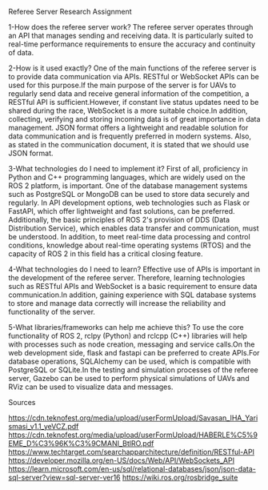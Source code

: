 Referee Server Research Assignment

1-How does the referee server work?
The referee server operates through an API that manages sending and receiving data. It is particularly suited to real-time performance requirements to ensure the accuracy and continuity of data.

 2-How is it used exactly?
 One of the main functions of the referee server is to provide data communication via APIs. RESTful or WebSocket APIs can be used for this purpose.If the main purpose of the server is for UAVs to regularly send data and receive general information of the competition, a RESTful API is sufficient.However, if constant live status updates need to be shared during the race, WebSocket is a more suitable choice.In addition, collecting, verifying and storing incoming data is of great importance in data management. JSON format offers a lightweight and readable solution for data communication and is frequently preferred in modern systems. Also, as stated in the communication document, it is stated that we should use JSON format.
 
 3-What technologies do I need to implement it?
 First of all, proficiency in Python and C++ programming languages, which are widely used on the ROS 2 platform, is important. One of the database management systems such as PostgreSQL or MongoDB can be used to store data securely and regularly. In API development options, web technologies such as Flask or FastAPI, which offer lightweight and fast solutions, can be preferred. Additionally, the basic principles of ROS 2's provision of DDS (Data Distribution Service), which enables data transfer and communication, must be understood. In addition, to meet real-time data processing and control conditions, knowledge about real-time operating systems (RTOS) and the capacity of ROS 2 in this field has a critical closing feature.
 
 4-What technologies do I need to learn?
 Effective use of APIs is important in the development of the referee server. Therefore, learning technologies such as RESTful APIs and WebSocket is a basic requirement to ensure data communication.In addition, gaining experience with SQL database systems to store and manage data correctly will increase the reliability and functionality of the server.

 5-What libraries/frameworks can help me achieve this?
To use the core functionality of ROS 2, rclpy (Python) and rclcpp (C++) libraries will help with processes such as node creation, messaging and service calls.On the web development side, flask and fastapi can be preferred to create APIs.For database operations, SQLAlchemy can be used, which is compatible with PostgreSQL or SQLite.In the testing and simulation processes of the referee server, Gazebo can be used to perform physical simulations of UAVs and RViz can be used to visualize data and messages.

Sources

https://cdn.teknofest.org/media/upload/userFormUpload/Savasan_IHA_Yarismasi_v1.1_yeVCZ.pdf
https://cdn.teknofest.org/media/upload/userFormUpload/HABERLE%C5%9EME_D%C3%96K%C3%9CMANI_BtlRO.pdf
https://www.techtarget.com/searchapparchitecture/definition/RESTful-API
https://developer.mozilla.org/en-US/docs/Web/API/WebSockets_API
https://learn.microsoft.com/en-us/sql/relational-databases/json/json-data-sql-server?view=sql-server-ver16
https://wiki.ros.org/rosbridge_suite
